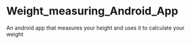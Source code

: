 # Weight_measuring_Android_App
An android app that measures your height and uses it to calculate your weight
